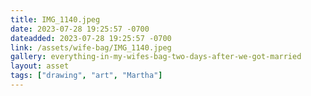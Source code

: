 ```yaml
---
title: IMG_1140.jpeg
date: 2023-07-28 19:25:57 -0700
dateadded: 2023-07-28 19:25:57 -0700
link: /assets/wife-bag/IMG_1140.jpeg
gallery: everything-in-my-wifes-bag-two-days-after-we-got-married
layout: asset
tags: ["drawing", "art", "Martha"]
--- 
```

